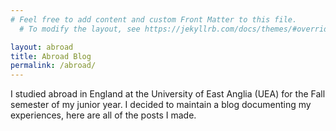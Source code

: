 ```yaml
---
# Feel free to add content and custom Front Matter to this file.
  # To modify the layout, see https://jekyllrb.com/docs/themes/#overriding-theme-defaults

layout: abroad
title: Abroad Blog
permalink: /abroad/
---
```

I studied abroad in England at the University of East Anglia (UEA) for the Fall semester of my junior year. I decided to maintain a blog documenting my experiences, here are all of the posts I made.
